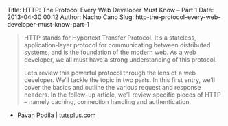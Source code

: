 Title: HTTP: The Protocol Every Web Developer Must Know – Part 1
Date: 2013-04-30 00:12
Author: Nacho Cano
Slug: http-the-protocol-every-web-developer-must-know-part-1

> HTTP stands for Hypertext Transfer Protocol. It’s a stateless,
> application-layer protocol for communicating between distributed
> systems, and is the foundation of the modern web. As a web developer,
> we all must have a strong understanding of this protocol.
>
> Let’s review this powerful protocol through the lens of a web
> developer. We’ll tackle the topic in two parts. In this first entry,
> we’ll cover the basics and outline the various request and response
> headers. In the follow-up article, we’ll review specific pieces of
> HTTP – namely caching, connection handling and authentication.

- Pavan Podila | [tutsplus.com][]

  [tutsplus.com]: http://net.tutsplus.com/tutorials/tools-and-tips/http-the-protocol-every-web-developer-must-know-part-1/
    "HTTP: The Protocol Every Web Developer Must Know – Part 1"

